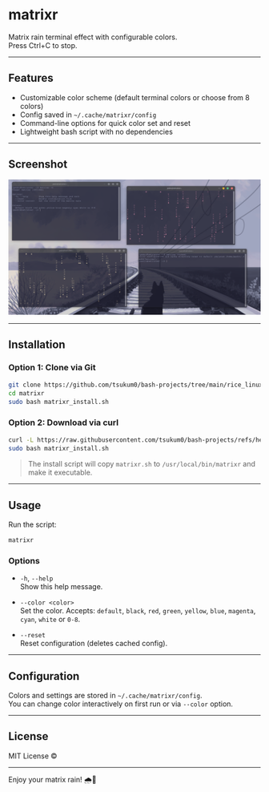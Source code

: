 # matrixr

Matrix rain terminal effect with configurable colors.  
Press Ctrl+C to stop.

---

## Features

- Customizable color scheme (default terminal colors or choose from 8 colors)
- Config saved in `~/.cache/matrixr/config`
- Command-line options for quick color set and reset
- Lightweight bash script with no dependencies

---

## Screenshot

![Matrix rain effect](rice_linux/matrixr/image.png)

---

## Installation

### Option 1: Clone via Git

```bash
git clone https://github.com/tsukum0/bash-projects/tree/main/rice_linux/matrixr.git
cd matrixr
sudo bash matrixr_install.sh
```

### Option 2: Download via curl

```bash
curl -L https://raw.githubusercontent.com/tsukum0/bash-projects/refs/heads/main/rice_linux/matrixr/matrixr_install.sh
sudo bash matrixr_install.sh
```

> The install script will copy `matrixr.sh` to `/usr/local/bin/matrixr` and make it executable.

---

## Usage

Run the script:

```bash
matrixr
```

### Options

- `-h`, `--help`  
  Show this help message.

- `--color <color>`  
  Set the color. Accepts: `default`, `black`, `red`, `green`, `yellow`, `blue`, `magenta`, `cyan`, `white` or `0-8`.

- `--reset`  
  Reset configuration (deletes cached config).

---

## Configuration

Colors and settings are stored in `~/.cache/matrixr/config`.  
You can change color interactively on first run or via `--color` option.

---

## License

MIT License ©

---

Enjoy your matrix rain! 🌧️💚

